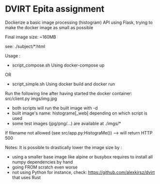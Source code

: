 # DVIRT Epita assignment

Dockerize a basic image processing (histogram) API using Flask,
trying to make the docker image as small as possible

Final image size: ~160MB

see: ./subject/*.html

Usage :
- script_compose.sh
Using docker-compose up

OR

- script_simple.sh
Using docker build and docker run

Run the following line after having started the docker container:
src/client.py imgs/img.jpg

* both scripts will run the built image with -d
* built image's name: histograme[_web] depending on which script is used
* some test images (jpg/png/...) are available at ./imgs/*

If filename not allowed (see src/app.py:HistograMe())
--> will return HTTP 500

Notes:
It is possible to drastically lower the image size by :
- using a smaller base image like alpine or busybox
requires to install all numpy dependencies by hand
- going FROM scratch
even worse
- not using Python
for instance, check: https://github.com/alexkirsz/dvirt that uses Rust
